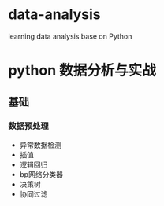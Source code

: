 # data-analysis
learning data analysis base on Python
# python 数据分析与实战
## 基础
### 数据预处理
* 异常数据检测
* 插值
* 逻辑回归
* bp网络分类器
* 决策树
* 协同过滤

